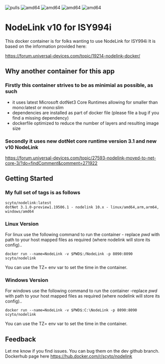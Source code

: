 
![pulls](https://badgen.net/docker/pulls/scyto/nodelink?icon=docker&label=pulls)
![amd64](https://badgen.net/badge/icon/amd64?icon=windows&label)
![amd64](https://badgen.net/badge/liux/amd64?icon=https://simpleicons.now.sh/linux/fff&label)
![amd64](https://badgen.net/badge/liux/arm64?icon=https://simpleicons.now.sh/linux/fff&label)
![amd64](https://badgen.net/badge/liux/arm32v7?icon=https://simpleicons.now.sh/linux/fff&label)

# NodeLink v10 for ISY994i

This docker container is for folks wanting to use NodeLink for ISY994i
It is based on the information provided here:

<https://forum.universal-devices.com/topic/19214-nodelink-docker/>

## Why another container for this app

### Firstly this container strives to be as minimial as possible, as such

* it uses latest Microsoft dotNet3 Core Runtimes allowing for smaller than mono:latest or mono:slim
* dependencies are installed as part of docker file (please file a bug if you find a missing dependency)
* dockerfile optimized to reduce the number of layers and resulting image size

### Secondly it uses new dotNet core runtime version 3.1 and new v10 NodeLink

<https://forum.universal-devices.com/topic/27593-nodelink-moved-to-net-core-3/?do=findComment&comment=271922>

## Getting Started

### My full set of tags is as follows

```
scyto/nodelink:latest
dotNet 3.1.0-preview1.19506.1 - nodelink 10.x - linux/amd64,arm,arm64, windows/amd64
```

### Linux Version

For linux  use the following command to run the container - replace $pwd$ with path to your host mapped files as required (where nodelink will store its config)..

`docker run --name=NodeLink -v $PWD$:/NodeLink -p 8090:8090 scyto/nodelink`

You can use the TZ= env var to set the time in the container.

### Windows Version

For windows use the following command to run the container -replace $pwd$ with path to your host mapped files as required (where nodelink will store its config)..

`docker run --name=NodeLink -v $PWD$:C:\NodeLink -p 8090:8090 scyto/nodelink`

You can use the TZ= env var to set the time in the container.

## Feedback

Let me know if you find issues. You can bug them on the dev github branch. Dockerhub page here <https://hub.docker.com/r/scyto/nodelink>
